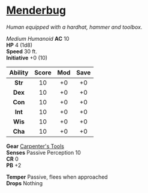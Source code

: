 # [Menderbug](https://hollowknight.wiki/w/Menderbug)

*Human equipped with a hardhat, hammer and toolbox.*

*Medium Humanoid*
**AC** 10  
**HP** 4 (1d8)  
**Speed** 30 ft.  
**Initiative** +0 (10)  

| Ability | Score | Mod | Save |
|:-------:|:-----:|:---:|:----:|
| **Str** | 10    | +0  | +0   |
| **Dex** | 10    | +0  | +0   |
| **Con** | 10    | +0  | +0   |
| **Int** | 10    | +0  | +0   |
| **Wis** | 10    | +0  | +0   |
| **Cha** | 10    | +0  | +0   |

**Gear** [Carpenter's Tools](https://5e.tools/items.html#carpenter's%20tools_xphb)  
**Senses** Passive Perception 10  
**CR** 0  
**PB** +2  

**Temper** Passive, flees when approached  
**Drops** Nothing  
